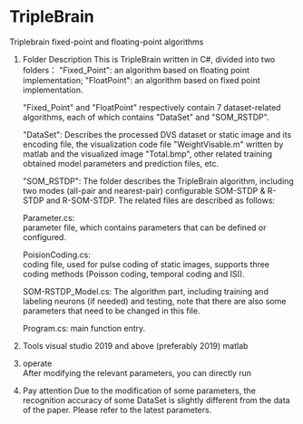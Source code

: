 # TripleBrain
Triplebrain fixed-point and floating-point algorithms


1. Folder Description
This is TripleBrain written in C#, divided into two folders：
"Fixed_Point": an algorithm based on floating point implementation;
"FloatPoint":   an algorithm based on fixed point implementation.

   "Fixed_Point" and "FloatPoint" respectively contain 7 dataset-related algorithms, each of which contains "DataSet" and "SOM_RSTDP".

   "DataSet": Describes the processed DVS dataset or static image and its encoding file, the visualization code file "WeightVisable.m" written by matlab and the    visualized image "Total.bmp", other related training obtained model parameters and prediction files, etc.

   "SOM_RSTDP": The folder describes the TripleBrain algorithm, including two modes (all-pair and nearest-pair) configurable SOM-STDP & R-STDP and R-SOM-STDP. The  related files are described as follows:

   Parameter.cs:  
   parameter file, which contains parameters that can be defined or configured.
   
   PoisionCoding.cs:  
   coding file, used for pulse coding of static images, supports three coding methods (Poisson coding, temporal coding and ISI).
   
   SOM-RSTDP_Model.cs: 
   The algorithm part, including training and labeling neurons (if needed) and testing, note that there are also some parameters that need to be changed in this file.
   
   Program.cs: 
   main function entry.

2. Tools 
  visual studio 2019 and above (preferably 2019)
  matlab

3. operate  
After modifying the relevant parameters, you can directly run


4. Pay attention
Due to the modification of some parameters, the recognition accuracy of some DataSet is slightly different from the data of the paper. Please refer to the latest parameters.
